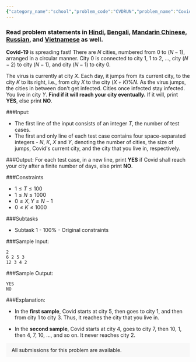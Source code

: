 ```yaml
---
{"category_name":"school","problem_code":"CVDRUN","problem_name":"Covid Run","problemComponents":{"constraints":"","constraintsState":false,"subtasks":"","subtasksState":false,"inputFormat":"","inputFormatState":false,"outputFormat":"","outputFormatState":false,"sampleTestCases":{"0":{"id":1,"input":"2\r\n6 2 5 3\r\n12 3 4 2","output":"YES\r\nNO","explanation":"- In the **first sample**, Covid starts at city $5$, then goes to city $1$, and then from city $1$ to city $3$. Thus, it reaches the city that you live in.\r\n\r\n- In the **second sample**, Covid starts at city $4$, goes to city $7$, then $10$, $1$, then $4$, $7$, $10$, $\\ldots$, and so on. It never reaches city $2$.","isDeleted":false}}},"video_editorial_url":"","languages_supported":{"0":"CPP14","1":"C","2":"JAVA","3":"PYTH 3.6","4":"CPP17","5":"PYTH","6":"PYP3","7":"CS2","8":"ADA","9":"PYPY","10":"TEXT","11":"PAS fpc","12":"NODEJS","13":"RUBY","14":"PHP","15":"GO","16":"HASK","17":"TCL","18":"PERL","19":"SCALA","20":"LUA","21":"kotlin","22":"BASH","23":"JS","24":"LISP sbcl","25":"rust","26":"PAS gpc","27":"BF","28":"CLOJ","29":"R","30":"D","31":"CAML","32":"FORT","33":"ASM","34":"swift","35":"FS","36":"WSPC","37":"LISP clisp","38":"SQL","39":"SCM guile","40":"PERL6","41":"ERL","42":"CLPS","43":"ICK","44":"NICE","45":"PRLG","46":"ICON","47":"COB","48":"SCM chicken","49":"PIKE","50":"SCM qobi","51":"ST","52":"SQLQ","53":"NEM"},"max_timelimit":1,"source_sizelimit":50000,"problem_author":"akash_adm","problem_tester":"","date_added":"1-10-2020","tags":{"0":"akash_adm"},"problem_difficulty_level":"Simple","best_tag":"","editorial_url":"","time":{"view_start_date":1104528600,"submit_start_date":1104528600,"visible_start_date":1104528600,"end_date":1735669800},"is_direct_submittable":false,"problemDiscussURL":"https://discuss.codechef.com/search?q=CVDRUN","is_proctored":false,"visitedContests":{},"layout":"problem"}
---
```

### Read problem statements in [Hindi](https://www.codechef.com/download/translated/OCT20/hindi/CVDRUN.pdf), [Bengali](https://www.codechef.com/download/translated/OCT20/bengali/CVDRUN.pdf), [Mandarin Chinese](https://www.codechef.com/download/translated/OCT20/mandarin/CVDRUN.pdf), [Russian](https://www.codechef.com/download/translated/OCT20/russian/CVDRUN.pdf), and [Vietnamese](https://www.codechef.com/download/translated/OCT20/vietnamese/CVDRUN.pdf) as well.

**Covid-$19$** is spreading fast! There are $N$ cities, numbered from $0$ to $(N-1)$, arranged in a circular manner. City $0$ is connected to city $1$, $1$ to $2$, $\dots$, city $(N-2)$ to city $(N-1)$, and city $(N-1)$ to city $0$.

The virus is currently at city $X$. Each day, it jumps from its current city, to the city $K$ to its right, i.e., from city $X$ to the city $(X+K)\%N$. As the virus jumps, the cities in between don't get infected. Cities once infected stay infected. You live in city $Y$. **Find if it will reach your city eventually.** If it will, print **YES**, else print **NO**.

###Input:

- The first line of the input consists of an integer $T$, the number of test cases. 
- The first and only line of each test case contains four space-separated integers - $N$, $K$, $X$ and $Y$, denoting the number of cities, the size of jumps, Covid's current city, and the city that you live in, respectively.

###Output:
For each test case, in a new line, print **YES** if Covid shall reach your city after a finite number of days, else print **NO**. 

###Constraints 
- $1 \leq T \leq 100$
- $1 \leq N \leq 1000$
- $0 \le X, Y \le N-1$
- $0 \le K \le 1000$

###Subtasks
- Subtask 1 - 100% - Original constraints

###Sample Input:
```
2
6 2 5 3
12 3 4 2
```

###Sample Output:
```
YES
NO
```

###Explanation:
- In the **first sample**, Covid starts at city $5$, then goes to city $1$, and then from city $1$ to city $3$. Thus, it reaches the city that you live in.

- In the **second sample**, Covid starts at city $4$, goes to city $7$, then $10$, $1$, then $4$, $7$, $10$, $\ldots$, and so on. It never reaches city $2$.
<aside style='background: #f8f8f8;padding: 10px 15px;'><div>All submissions for this problem are available.</div></aside>